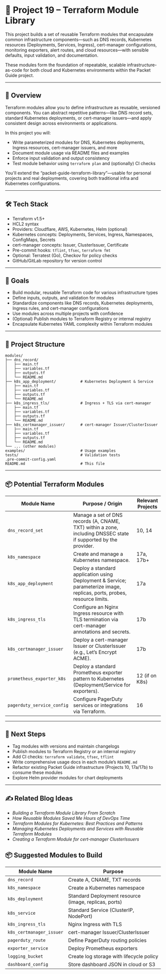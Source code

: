 # 📘 Project 19 – Terraform Module Library

This project builds a set of reusable Terraform modules that encapsulate common infrastructure components—such as DNS records, Kubernetes resources (Deployments, Services, Ingress), cert-manager configurations, monitoring exporters, alert routes, and cloud resources—with sensible defaults, input validation, and documentation.

These modules form the foundation of repeatable, scalable infrastructure-as-code for both cloud and Kubernetes environments within the Packet Guide project.

---

## 🧭 Overview

Terraform modules allow you to define infrastructure as reusable, versioned components. You can abstract repetitive patterns—like DNS record sets, standard Kubernetes deployments, or cert-manager issuers—and apply consistent design across environments or applications.

In this project you will:

- Write parameterized modules for DNS, Kubernetes deployments, Ingress resources, cert-manager issuers, and more
- Document module usage via README files and examples
- Enforce input validation and output consistency
- Test module behavior using `terraform plan` and (optionally) CI checks

You'll extend the “packet-guide-terraform-library”—usable for personal projects and real deployments, covering both traditional infra and Kubernetes configurations.

---

## 🛠 Tech Stack

- Terraform v1.5+
- HCL2 syntax
- Providers: Cloudflare, AWS, Kubernetes, Helm (optional)
- Kubernetes concepts: Deployments, Services, Ingress, Namespaces, ConfigMaps, Secrets
- cert-manager concepts: Issuer, ClusterIssuer, Certificate
- Pre-commit hooks: `tflint`, `tfsec`, `terraform fmt`
- Optional: Terratest (Go), Checkov for policy checks
- GitHub/GitLab repository for version control

---

## 🎯 Goals

- Build modular, reusable Terraform code for various infrastructure types
- Define inputs, outputs, and validation for modules
- Standardize components like DNS records, Kubernetes deployments, Ingress rules, and cert-manager configurations
- Use modules across multiple projects with confidence
- (Optional) Publish modules to Terraform Registry or internal registry
- Encapsulate Kubernetes YAML complexity within Terraform modules

---

## 📂 Project Structure

```text
modules/
├── dns_record/
│   ├── main.tf
│   ├── variables.tf
│   ├── outputs.tf
│   └── README.md
├── k8s_app_deployment/           # Kubernetes Deployment & Service
│   ├── main.tf
│   ├── variables.tf
│   ├── outputs.tf
│   └── README.md
├── k8s_ingress_tls/              # Ingress + TLS via cert-manager
│   ├── main.tf
│   ├── variables.tf
│   ├── outputs.tf
│   └── README.md
├── k8s_certmanager_issuer/       # cert-manager Issuer/ClusterIssuer
│   ├── main.tf
│   ├── variables.tf
│   ├── outputs.tf
│   └── README.md
└── ... (other modules)
examples/                         # Usage examples
tests/                            # Validation tests
.pre-commit-config.yaml
README.md                         # This file
```

---

## 📦 Potential Terraform Modules

| Module Name                | Purpose / Origin                                                                                                        | Relevant Projects |
| -------------------------- | ----------------------------------------------------------------------------------------------------------------------- | ----------------- |
| `dns_record_set`           | Manage a set of DNS records (A, CNAME, TXT) within a zone, including DNSSEC state if supported by the provider.         | 10, 14            |
| `k8s_namespace`            | Create and manage a Kubernetes namespace.                                                                               | 17a, 17b+         |
| `k8s_app_deployment`       | Deploy a standard application using Deployment & Service; parameterize image, replicas, ports, probes, resource limits. | 17a               |
| `k8s_ingress_tls`          | Configure an Nginx Ingress resource with TLS termination via cert-manager annotations and secrets.                      | 17b               |
| `k8s_certmanager_issuer`   | Deploy a cert-manager Issuer or ClusterIssuer (e.g., Let’s Encrypt ACME).                                               | 17b               |
| `prometheus_exporter_k8s`  | Deploy a standard Prometheus exporter pattern to Kubernetes (Deployment/Service for exporters).                         | 12 (if on K8s)    |
| `pagerduty_service_config` | Configure PagerDuty services or integrations via Terraform.                                                             | 16                |

---

## 🔁 Next Steps

- Tag modules with versions and maintain changelogs
- Publish modules to Terraform Registry or an internal registry
- Add CI checks: `terraform validate`, `tfsec`, `tflint`
- Write comprehensive usage docs in each module’s `README.md`
- Refactor existing Packet Guide infrastructure (Projects 10, 17a/17b) to consume these modules
- Explore Helm provider modules for chart deployments

---

## ✍️ Related Blog Ideas

- _Building a Terraform Module Library From Scratch_
- _How Reusable Modules Saved Me Hours of DevOps Time_
- _Terraform Modules for Kubernetes: Best Practices and Patterns_
- _Managing Kubernetes Deployments and Services with Reusable Terraform Modules_
- _Creating a Terraform Module for cert-manager ClusterIssuers_

## 📦 Suggested Modules to Build

| Module Name              | Purpose                                               |
| ------------------------ | ----------------------------------------------------- |
| `dns_record`             | Create A, CNAME, TXT records                          |
| `k8s_namespace`          | Create a Kubernetes namespace                         |
| `k8s_deployment`         | Standard Deployment resource (image, replicas, ports) |
| `k8s_service`            | Standard Service (ClusterIP, NodePort)                |
| `k8s_ingress_tls`        | Nginx Ingress with TLS                                |
| `k8s_certmanager_issuer` | cert-manager Issuer/ClusterIssuer                     |
| `pagerduty_route`        | Define PagerDuty routing policies                     |
| `exporter_service`       | Deploy Prometheus exporters                           |
| `logging_bucket`         | Create log storage with lifecycle policy              |
| `dashboard_config`       | Store dashboard JSON in cloud or S3                   |

